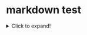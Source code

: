 # markdown test

<details>
  <summary>Click to expand!</summary>

  ## Heading
  1. A numbered
  2. list
     * With some
     * Sub bullets
</details>
